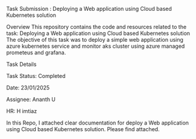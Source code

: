 Task Submission : Deploying a Web application using Cloud based Kubernetes solution

Overview
This repository contains the code and resources related to the task: Deploying a Web application using Cloud based Kubernetes solution
The objective of this task was to deploy a simple web application using azure kubernetes service and  monitor aks  cluster using azure managed prometeus and grafana.

Task Details

Task Status: Completed

Date: 23/01/2025

Assignee: Ananth U

HR: H imtiaz


In this Repo,  I attached clear documentation for deploy a Web application using Cloud based Kubernetes solution. Please find attached.
